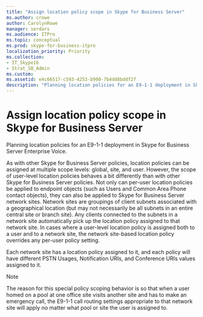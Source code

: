 ```yaml
---
title: "Assign location policy scope in Skype for Business Server"
ms.author: crowe
author: CarolynRowe
manager: serdars
ms.audience: ITPro
ms.topic: conceptual
ms.prod: skype-for-business-itpro
localization_priority: Priority
ms.collection: 
- IT_Skype16
- Strat_SB_Admin
ms.custom:
ms.assetid: e4c66517-c593-4253-b900-7b4dd8bddf2f
description: "Planning location policies for an E9-1-1 deployment in Skype for Business Server Enterprise Voice."
---
```


# Assign location policy scope in Skype for Business Server
 
Planning location policies for an E9-1-1 deployment in Skype for Business Server Enterprise Voice.
  
As with other Skype for Business Server policies, location policies can be assigned at multiple scope levels: global, site, and user. However, the scope of user-level location policies behaves a bit differently than with other Skype for Business Server policies. Not only can per-user location policies be applied to endpoint objects (such as Users and Common Area Phone contact objects), they can also be applied to Skype for Business Server network sites. Network sites are groupings of client subnets associated with a geographical location (but may not necessarily be all subnets in an entire central site or branch site). Any clients connected to the subnets in a network site automatically pick up the location policy assigned to that network site. In cases where a user-level location policy is assigned both to a user and to a network site, the network site-based location policy overrides any per-user policy setting.
  
Each network site has a location policy assigned to it, and each policy will have different PSTN Usages, Notification URIs, and Conference URIs values assigned to it.
  
> [!NOTE]
> The reason for this special policy scoping behavior is so that when a user homed on a pool at one office site visits another site and has to make an emergency call, the E9-1-1 call routing settings appropriate to that network site will apply no matter what pool or site the user is assigned to. 
  

